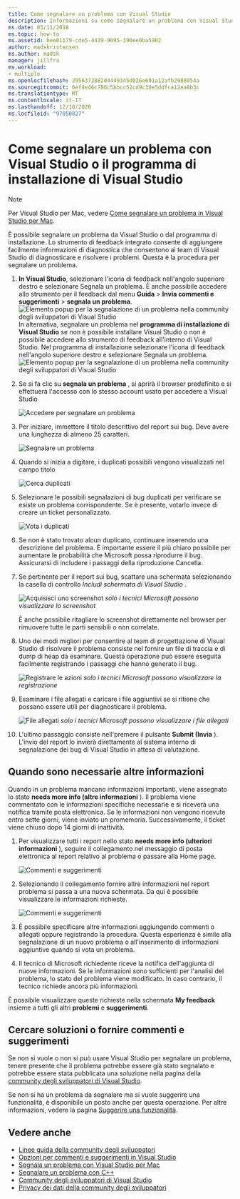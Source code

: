 ```yaml
---
title: Come segnalare un problema con Visual Studio
description: Informazioni su come segnalare un problema con Visual Studio
ms.date: 03/11/2018
ms.topic: how-to
ms.assetid: bee01179-cde5-4419-9095-190ee0ba5902
author: madskristensen
ms.author: madsk
manager: jillfra
ms.workload:
- multiple
ms.openlocfilehash: 2956372882d4449345d026e691a12afb2988054a
ms.sourcegitcommit: 6ef4e46c786c5bbcc52cd9c30e5ddfca12ea8b3c
ms.translationtype: MT
ms.contentlocale: it-IT
ms.lasthandoff: 12/10/2020
ms.locfileid: "97050827"
---
```

# <a name="how-to-report-a-problem-with-visual-studio-or-visual-studio-installer"></a>Come segnalare un problema con Visual Studio o il programma di installazione di Visual Studio

> [!NOTE]
> Per Visual Studio per Mac, vedere [Come segnalare un problema in Visual Studio per Mac](/visualstudio/mac/report-a-problem).

È possibile segnalare un problema da Visual Studio o dal programma di installazione. Lo strumento di feedback integrato consente di aggiungere facilmente informazioni di diagnostica che consentono ai team di Visual Studio di diagnosticare e risolvere i problemi. Questa è la procedura per segnalare un problema.

1. **In Visual Studio**, selezionare l'icona di feedback nell'angolo superiore destro e selezionare Segnala un problema. È anche possibile accedere allo strumento per il feedback dal menu **Guida**  >  **Invia commenti e suggerimenti**  >  **segnala un problema**.
![Elemento popup per la segnalazione di un problema nella community degli sviluppatori di Visual Studio](media/feedback-button.png) In alternativa, segnalare un problema nel **programma di installazione di Visual Studio** se non è possibile installare Visual Studio o non è possibile accedere allo strumento di feedback all'interno di Visual Studio.  Nel programma di installazione selezionare l'icona di feedback nell'angolo superiore destro e selezionare Segnala un problema.
![Elemento popup per la segnalazione di un problema nella community degli sviluppatori di Visual Studio](media/installer.png)

1. Se si fa clic su **segnala un problema** , si aprirà il browser predefinito e si effettuerà l'accesso con lo stesso account usato per accedere a Visual Studio

   ![Accedere per segnalare un problema](../ide/media/feedback-browser-top.png)

1. Per iniziare, immettere il titolo descrittivo del report sui bug. Deve avere una lunghezza di almeno 25 caratteri.

    ![Segnalare un problema](../ide/media/feedback-report.png)

1. Quando si inizia a digitare, i duplicati possibili vengono visualizzati nel campo titolo

    ![Cerca duplicati](../ide/media/feedback-search.png)

1. Selezionare le possibili segnalazioni di bug duplicati per verificare se esiste un problema corrispondente. Se è presente, votarlo invece di creare un ticket personalizzato.

    ![Vota i duplicati](../ide/media/feedback-duplicate.png)

2. Se non è stato trovato alcun duplicato, continuare inserendo una descrizione del problema. È importante essere il più chiaro possibile per aumentare le probabilità che Microsoft possa riprodurre il bug. Assicurarsi di includere i passaggi della riproduzione Cancella.

3. Se pertinente per il report sui bug, scattare una schermata selezionando la casella di controllo *Includi schermata di Visual Studio* .

    ![Acquisisci uno screenshot ](../ide/media/feedback-screenshot.png) *solo i tecnici Microsoft possono visualizzare lo screenshot*

    È anche possibile ritagliare lo screenshot direttamente nel browser per rimuovere tutte le parti sensibili o non correlate.

4. Uno dei modi migliori per consentire al team di progettazione di Visual Studio di risolvere il problema consiste nel fornire un file di traccia e di dump di heap da esaminare. Questa operazione può essere eseguita facilmente registrando i passaggi che hanno generato il bug.

    ![Registrare le azioni ](../ide/media/feedback-recording.png) *solo i tecnici Microsoft possono visualizzare la registrazione*

5. Esaminare i file allegati e caricare i file aggiuntivi se si ritiene che possano essere utili per diagnosticare il problema.

    ![File allegati ](../ide/media/feedback-attachments.png) *solo i tecnici Microsoft possono visualizzare i file allegati*

6. L'ultimo passaggio consiste nell'premere il pulsante **Submit (Invia** ). L'invio del report lo invierà direttamente al sistema interno di segnalazione dei bug di Visual Studio in attesa di valutazione.

## <a name="when-further-information-is-needed"></a>Quando sono necessarie altre informazioni

Quando in un problema mancano informazioni importanti, viene assegnato lo stato **needs more info (altre informazioni** ). Il problema viene commentato con le informazioni specifiche necessarie e si riceverà una notifica tramite posta elettronica. Se le informazioni non vengono ricevute entro sette giorni, viene inviato un promemoria. Successivamente, il ticket viene chiuso dopo 14 giorni di inattività.

1. Per visualizzare tutti i report nello stato **needs more info (ulteriori informazioni** ), seguire il collegamento nel messaggio di posta elettronica al report relativo al problema o passare alla Home page.

    ![Commenti e suggerimenti](../ide/media/feedback-my-feedback.png)

1. Selezionando il collegamento fornire altre informazioni nel report problema si passa a una nuova schermata. Da qui è possibile visualizzare le informazioni richieste.

   ![Commenti e suggerimenti](../ide/media/feedback-need-more-info.png)

1. È possibile specificare altre informazioni aggiungendo commenti o allegati oppure registrando la procedura. Questa esperienza è simile alla segnalazione di un nuovo problema o all'inserimento di informazioni aggiuntive quando si vota un problema.

1. Il tecnico di Microsoft richiedente riceve la notifica dell'aggiunta di nuove informazioni. Se le informazioni sono sufficienti per l'analisi del problema, lo stato del problema viene modificato. In caso contrario, il tecnico richiede ancora più informazioni.

È possibile visualizzare queste richieste nella schermata **My feedback** insieme a tutti gli altri **problemi** e **suggerimenti**.

## <a name="search-for-solutions-or-provide-feedback"></a>Cercare soluzioni o fornire commenti e suggerimenti

Se non si vuole o non si può usare Visual Studio per segnalare un problema, tenere presente che il problema potrebbe essere già stato segnalato e potrebbe essere stata pubblicata una soluzione nella pagina della [community degli sviluppatori di Visual Studio](https://developercommunity.visualstudio.com/).

Se non si ha un problema da segnalare ma si vuole suggerire una funzionalità, è disponibile un posto anche per questa operazione. Per altre informazioni, vedere la pagina [Suggerire una funzionalità](https://developercommunity.visualstudio.com/content/idea/post.html?space=8).

## <a name="see-also"></a>Vedere anche

* [Linee guida della community degli sviluppatori](./developer-community-guidelines.md)
* [Opzioni per commenti e suggerimenti in Visual Studio](../ide/feedback-options.md)
* [Segnala un problema con Visual Studio per Mac](/visualstudio/mac/report-a-problem)
* [Segnalare un problema con C++](/cpp/how-to-report-a-problem-with-the-visual-cpp-toolset)
* [Community degli sviluppatori di Visual Studio](https://developercommunity.visualstudio.com/)
* [Privacy dei dati della community degli sviluppatori](developer-community-privacy.md)